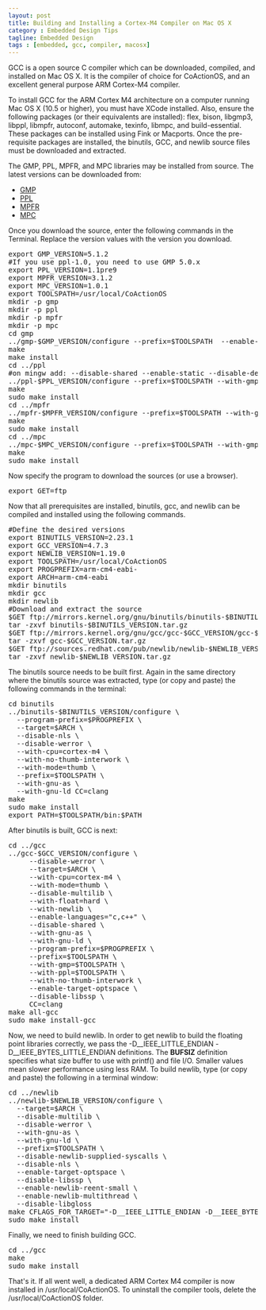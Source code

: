 ```yaml
---
layout: post
title: Building and Installing a Cortex-M4 Compiler on Mac OS X
category : Embedded Design Tips
tagline: Embedded Design
tags : [embedded, gcc, compiler, macosx]
---
```


GCC is a open source C compiler which can be downloaded, compiled, and installed on Mac OS X.  It is 
the compiler of choice for CoActionOS, and an excellent general purpose ARM Cortex-M4 compiler.
 
To install GCC for the ARM Cortex M4 architecture on a computer running Mac OS X (10.5 or higher), you 
must have XCode installed.  Also, ensure the following packages (or their equivalents are installed): flex, 
bison, libgmp3, libppl, libmpfr, autoconf, automake, texinfo, libmpc, and  build-essential.  These 
packages can be installed using Fink or Macports.  Once the pre-requisite packages are installed, the 
binutils, GCC, and newlib source files must be downloaded and extracted.

The GMP, PPL, MPFR, and MPC libraries may be installed from source. The latest versions can be downloaded from:

- [GMP](https://gmplib.org/)
- [PPL](http://bugseng.com/products/ppl/download)
- [MPFR](http://www.mpfr.org/)
- [MPC](http://www.multiprecision.org/)

Once you download the source, enter the following commands in the Terminal.  Replace the version 
values with the version you download.

<pre>
export GMP_VERSION=5.1.2
#If you use ppl-1.0, you need to use GMP 5.0.x
export PPL_VERSION=1.1pre9
export MPFR_VERSION=3.1.2
export MPC_VERSION=1.0.1
export TOOLSPATH=/usr/local/CoActionOS
mkdir -p gmp
mkdir -p ppl
mkdir -p mpfr
mkdir -p mpc
cd gmp
../gmp-$GMP_VERSION/configure --prefix=$TOOLSPATH  --enable-cxx
make
make install
cd ../ppl
#on mingw add: --disable-shared --enable-static --disable-debugging
../ppl-$PPL_VERSION/configure --prefix=$TOOLSPATH --with-gmp=$TOOLSPATH
make
sudo make install
cd ../mpfr
../mpfr-$MPFR_VERSION/configure --prefix=$TOOLSPATH --with-gmp=$TOOLSPATH
make
sudo make install
cd ../mpc
../mpc-$MPC_VERSION/configure --prefix=$TOOLSPATH --with-gmp=$TOOLSPATH --enable-static --disable-shared
make
sudo make install
</pre>

Now specify the program to download the sources (or use a browser).

<pre>
export GET=ftp
</pre>

Now that all prerequisites are installed, binutils, gcc, and newlib can be compiled and installed using the following commands.

<pre>
#Define the desired versions
export BINUTILS_VERSION=2.23.1
export GCC_VERSION=4.7.3
export NEWLIB_VERSION=1.19.0
export TOOLSPATH=/usr/local/CoActionOS
export PROGPREFIX=arm-cm4-eabi-
export ARCH=arm-cm4-eabi
mkdir binutils
mkdir gcc
mkdir newlib
#Download and extract the source
$GET ftp://mirrors.kernel.org/gnu/binutils/binutils-$BINUTILS_VERSION.tar.gz
tar -zxvf binutils-$BINUTILS_VERSION.tar.gz
$GET ftp://mirrors.kernel.org/gnu/gcc/gcc-$GCC_VERSION/gcc-$GCC_VERSION.tar.gz
tar -zxvf gcc-$GCC_VERSION.tar.gz
$GET ftp://sources.redhat.com/pub/newlib/newlib-$NEWLIB_VERSION.tar.gz
tar -zxvf newlib-$NEWLIB_VERSION.tar.gz
</pre>
 
The binutils source needs to be built first.  Again in the same directory where the binutils source was extracted, type (or copy and paste) the following commands in the terminal:

<pre>
cd binutils
../binutils-$BINUTILS_VERSION/configure \
  --program-prefix=$PROGPREFIX \
  --target=$ARCH \
  --disable-nls \
  --disable-werror \
  --with-cpu=cortex-m4 \
  --with-no-thumb-interwork \
  --with-mode=thumb \
  --prefix=$TOOLSPATH \
  --with-gnu-as \
  --with-gnu-ld CC=clang
make
sudo make install
export PATH=$TOOLSPATH/bin:$PATH
</pre>
 
After binutils is built, GCC is next:

<pre>
cd ../gcc
../gcc-$GCC_VERSION/configure \
     --disable-werror \
     --target=$ARCH \
     --with-cpu=cortex-m4 \
     --with-mode=thumb \
     --disable-multilib \
     --with-float=hard \
     --with-newlib \
     --enable-languages="c,c++" \
     --disable-shared \
     --with-gnu-as \
     --with-gnu-ld \
     --program-prefix=$PROGPREFIX \
     --prefix=$TOOLSPATH \
     --with-gmp=$TOOLSPATH \
     --with-ppl=$TOOLSPATH \
     --with-no-thumb-interwork \
     --enable-target-optspace \
     --disable-libssp \
     CC=clang 
make all-gcc
sudo make install-gcc
</pre>
 
Now, we need to build newlib.  In order to get newlib to build the floating point libraries correctly, we pass the -D__IEEE_LITTLE_ENDIAN -D__IEEE_BYTES_LITTLE_ENDIAN definitions.  The __BUFSIZ__ definition specifies what size buffer to use with printf() and file I/O.  Smaller values mean slower performance using less RAM.  To build newlib, type (or copy and paste) the following in a terminal window:

<pre>
cd ../newlib
../newlib-$NEWLIB_VERSION/configure \
  --target=$ARCH \
  --disable-multilib \
  --disable-werror \
  --with-gnu-as \
  --with-gnu-ld \
  --prefix=$TOOLSPATH \
  --disable-newlib-supplied-syscalls \
  --disable-nls \
  --enable-target-optspace \
  --disable-libssp \
  --enable-newlib-reent-small \
  --enable-newlib-multithread \
  --disable-libgloss
make CFLAGS_FOR_TARGET="-D__IEEE_LITTLE_ENDIAN -D__IEEE_BYTES_LITTLE_ENDIAN -D__BUFSIZ__=64"
sudo make install
</pre>

Finally, we need to finish building GCC.

<pre>
cd ../gcc
make
sudo make install
</pre>

That's it.  If all went well, a dedicated ARM Cortex M4 compiler is now installed in /usr/local/CoActionOS.  To uninstall the compiler tools, delete the /usr/local/CoActionOS folder.


